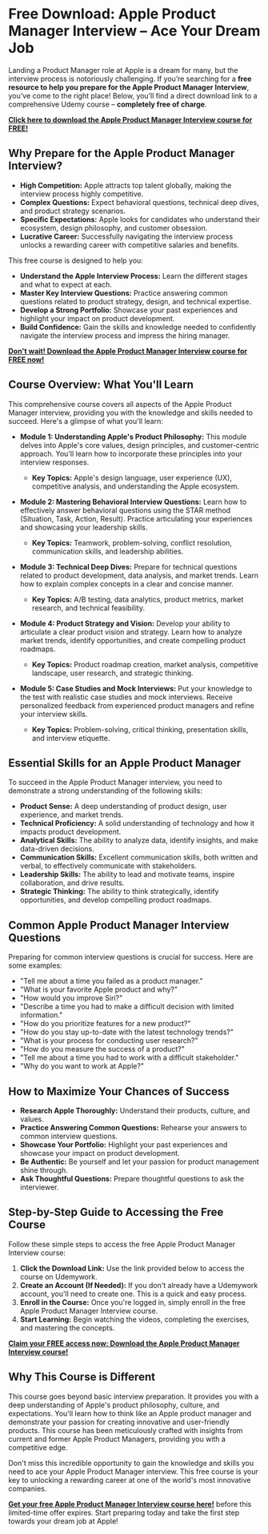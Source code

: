 # Free Download: Apple Product Manager Interview – Ace Your Dream Job

Landing a Product Manager role at Apple is a dream for many, but the interview process is notoriously challenging. If you’re searching for a **free resource to help you prepare for the Apple Product Manager Interview**, you’ve come to the right place! Below, you’ll find a direct download link to a comprehensive Udemy course – **completely free of charge**.

[**Click here to download the Apple Product Manager Interview course for FREE!**](https://udemywork.com/apple-product-manager-interview)

## Why Prepare for the Apple Product Manager Interview?

*   **High Competition:** Apple attracts top talent globally, making the interview process highly competitive.
*   **Complex Questions:** Expect behavioral questions, technical deep dives, and product strategy scenarios.
*   **Specific Expectations:** Apple looks for candidates who understand their ecosystem, design philosophy, and customer obsession.
*   **Lucrative Career:** Successfully navigating the interview process unlocks a rewarding career with competitive salaries and benefits.

This free course is designed to help you:

*   **Understand the Apple Interview Process:** Learn the different stages and what to expect at each.
*   **Master Key Interview Questions:** Practice answering common questions related to product strategy, design, and technical expertise.
*   **Develop a Strong Portfolio:** Showcase your past experiences and highlight your impact on product development.
*   **Build Confidence:** Gain the skills and knowledge needed to confidently navigate the interview process and impress the hiring manager.

[**Don't wait! Download the Apple Product Manager Interview course for FREE now!**](https://udemywork.com/apple-product-manager-interview)

## Course Overview: What You'll Learn

This comprehensive course covers all aspects of the Apple Product Manager interview, providing you with the knowledge and skills needed to succeed. Here's a glimpse of what you'll learn:

*   **Module 1: Understanding Apple's Product Philosophy:** This module delves into Apple's core values, design principles, and customer-centric approach. You'll learn how to incorporate these principles into your interview responses.

    *   **Key Topics:** Apple's design language, user experience (UX), competitive analysis, and understanding the Apple ecosystem.

*   **Module 2: Mastering Behavioral Interview Questions:** Learn how to effectively answer behavioral questions using the STAR method (Situation, Task, Action, Result). Practice articulating your experiences and showcasing your leadership skills.

    *   **Key Topics:** Teamwork, problem-solving, conflict resolution, communication skills, and leadership abilities.

*   **Module 3: Technical Deep Dives:** Prepare for technical questions related to product development, data analysis, and market trends. Learn how to explain complex concepts in a clear and concise manner.

    *   **Key Topics:** A/B testing, data analytics, product metrics, market research, and technical feasibility.

*   **Module 4: Product Strategy and Vision:** Develop your ability to articulate a clear product vision and strategy. Learn how to analyze market trends, identify opportunities, and create compelling product roadmaps.

    *   **Key Topics:** Product roadmap creation, market analysis, competitive landscape, user research, and strategic thinking.

*   **Module 5: Case Studies and Mock Interviews:** Put your knowledge to the test with realistic case studies and mock interviews. Receive personalized feedback from experienced product managers and refine your interview skills.

    *   **Key Topics:** Problem-solving, critical thinking, presentation skills, and interview etiquette.

## Essential Skills for an Apple Product Manager

To succeed in the Apple Product Manager interview, you need to demonstrate a strong understanding of the following skills:

*   **Product Sense:** A deep understanding of product design, user experience, and market trends.
*   **Technical Proficiency:** A solid understanding of technology and how it impacts product development.
*   **Analytical Skills:** The ability to analyze data, identify insights, and make data-driven decisions.
*   **Communication Skills:** Excellent communication skills, both written and verbal, to effectively communicate with stakeholders.
*   **Leadership Skills:** The ability to lead and motivate teams, inspire collaboration, and drive results.
*   **Strategic Thinking:** The ability to think strategically, identify opportunities, and develop compelling product roadmaps.

## Common Apple Product Manager Interview Questions

Preparing for common interview questions is crucial for success. Here are some examples:

*   "Tell me about a time you failed as a product manager."
*   "What is your favorite Apple product and why?"
*   "How would you improve Siri?"
*   "Describe a time you had to make a difficult decision with limited information."
*   "How do you prioritize features for a new product?"
*   "How do you stay up-to-date with the latest technology trends?"
*   "What is your process for conducting user research?"
*   "How do you measure the success of a product?"
*   "Tell me about a time you had to work with a difficult stakeholder."
*   "Why do you want to work at Apple?"

## How to Maximize Your Chances of Success

*   **Research Apple Thoroughly:** Understand their products, culture, and values.
*   **Practice Answering Common Questions:** Rehearse your answers to common interview questions.
*   **Showcase Your Portfolio:** Highlight your past experiences and showcase your impact on product development.
*   **Be Authentic:** Be yourself and let your passion for product management shine through.
*   **Ask Thoughtful Questions:** Prepare thoughtful questions to ask the interviewer.

## Step-by-Step Guide to Accessing the Free Course

Follow these simple steps to access the free Apple Product Manager Interview course:

1.  **Click the Download Link:** Use the link provided below to access the course on Udemywork.
2.  **Create an Account (If Needed):** If you don't already have a Udemywork account, you'll need to create one. This is a quick and easy process.
3.  **Enroll in the Course:** Once you're logged in, simply enroll in the free Apple Product Manager Interview course.
4.  **Start Learning:** Begin watching the videos, completing the exercises, and mastering the concepts.

[**Claim your FREE access now: Download the Apple Product Manager Interview course!**](https://udemywork.com/apple-product-manager-interview)

## Why This Course is Different

This course goes beyond basic interview preparation. It provides you with a deep understanding of Apple's product philosophy, culture, and expectations. You'll learn how to think like an Apple product manager and demonstrate your passion for creating innovative and user-friendly products. This course has been meticulously crafted with insights from current and former Apple Product Managers, providing you with a competitive edge.

Don't miss this incredible opportunity to gain the knowledge and skills you need to ace your Apple Product Manager interview. This free course is your key to unlocking a rewarding career at one of the world's most innovative companies.

**[Get your free Apple Product Manager Interview course here!](https://udemywork.com/apple-product-manager-interview)** before this limited-time offer expires. Start preparing today and take the first step towards your dream job at Apple!
